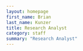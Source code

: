 ```yaml
---
layout: homepage
first_name: Brian
last_name: Kunzer
title: Research Analyst
category: staff
summary: "Research Analyst"
---
```


